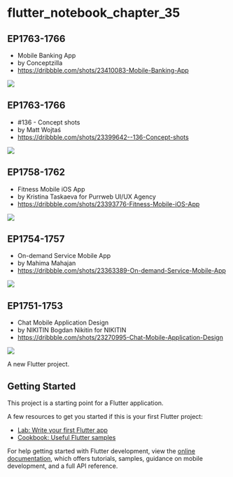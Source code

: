 # flutter_notebook_chapter_35

## EP1763-1766

- Mobile Banking App
- by Conceptzilla
- https://dribbble.com/shots/23410083-Mobile-Banking-App

<img src="https://cdn.dribbble.com/userupload/12355853/file/original-2e71037d55df0c8bea02d86bfffed7b9.png?resize=1504x1128"/>

## EP1763-1766

- #136 - Concept shots
- by Matt Wojtaś
- https://dribbble.com/shots/23399642--136-Concept-shots

<img src="https://cdn.dribbble.com/userupload/12355853/file/original-2e71037d55df0c8bea02d86bfffed7b9.png?resize=1504x1128"/>

## EP1758-1762

- Fitness Mobile iOS App
- by Kristina Taskaeva for Purrweb UI/UX Agency
- https://dribbble.com/shots/23393776-Fitness-Mobile-iOS-App

<img src="https://cdn.dribbble.com/userupload/12339975/file/original-c8526b49bc7f1b0481c52e7b783267f2.jpg?resize=1905x1429"/>

## EP1754-1757

- On-demand Service Mobile App
- by Mahima Mahajan
- https://dribbble.com/shots/23363389-On-demand-Service-Mobile-App

<img src="https://cdn.dribbble.com/userupload/12253983/file/original-d63ac3ba88ae7c9614e03dddb5d54739.jpg?resize=1600x1200"/>

## EP1751-1753

- Chat Mobile Application Design
- by NIKITIN Bogdan Nikitin for NIKITIN
- https://dribbble.com/shots/23270995-Chat-Mobile-Application-Design

<img src="https://cdn.dribbble.com/userupload/11997032/file/original-3bc8b0f2bda851f8448bb09a2bdc0d2a.png?resize=1600x1200"/>


A new Flutter project.

## Getting Started

This project is a starting point for a Flutter application.

A few resources to get you started if this is your first Flutter project:

- [Lab: Write your first Flutter app](https://docs.flutter.dev/get-started/codelab)
- [Cookbook: Useful Flutter samples](https://docs.flutter.dev/cookbook)

For help getting started with Flutter development, view the
[online documentation](https://docs.flutter.dev/), which offers tutorials,
samples, guidance on mobile development, and a full API reference.
